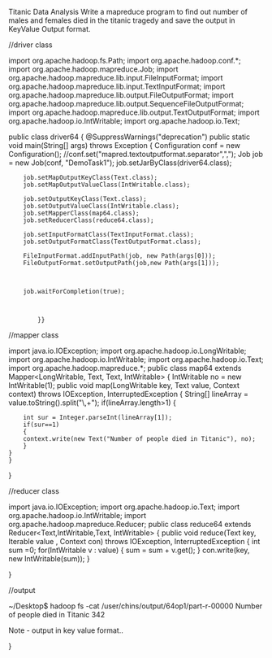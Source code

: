 Titanic Data Analysis
Write a mapreduce program to find out number of males and females died in the titanic tragedy and 
save the output in KeyValue Output format.


//driver class


import org.apache.hadoop.fs.Path; 
import org.apache.hadoop.conf.*;
import org.apache.hadoop.mapreduce.Job;
import org.apache.hadoop.mapreduce.lib.input.FileInputFormat; 
import org.apache.hadoop.mapreduce.lib.input.TextInputFormat; 
import org.apache.hadoop.mapreduce.lib.output.FileOutputFormat;
import org.apache.hadoop.mapreduce.lib.output.SequenceFileOutputFormat;
import org.apache.hadoop.mapreduce.lib.output.TextOutputFormat;
import org.apache.hadoop.io.IntWritable;
import org.apache.hadoop.io.Text;

public class driver64 {
	@SuppressWarnings("deprecation")
	public static void main(String[] args) throws Exception {
		Configuration conf = new Configuration();
		//conf.set("mapred.textoutputformat.separator",",");
		Job job = new Job(conf, "DemoTask1");
		job.setJarByClass(driver64.class);

		job.setMapOutputKeyClass(Text.class);
		job.setMapOutputValueClass(IntWritable.class);

		job.setOutputKeyClass(Text.class);
		job.setOutputValueClass(IntWritable.class);
		job.setMapperClass(map64.class);
		job.setReducerClass(reduce64.class);
		
		job.setInputFormatClass(TextInputFormat.class);
		job.setOutputFormatClass(TextOutputFormat.class);
		
		FileInputFormat.addInputPath(job, new Path(args[0])); 
		FileOutputFormat.setOutputPath(job,new Path(args[1]));

		
		
		job.waitForCompletion(true);
		
		
		
			}}


//mapper class


import java.io.IOException;
import org.apache.hadoop.io.LongWritable;
import org.apache.hadoop.io.IntWritable;
import org.apache.hadoop.io.Text;
import org.apache.hadoop.mapreduce.*;
public class map64 extends Mapper<LongWritable, Text, Text, IntWritable> {
	IntWritable no = new IntWritable(1);
	public void map(LongWritable key, Text value, Context context) 
			throws IOException, InterruptedException {
		String[] lineArray = value.toString().split("\\,+");
		if(lineArray.length>1)
		{
		
		int sur = Integer.parseInt(lineArray[1]);
		if(sur==1)
		{
		context.write(new Text("Number of people died in Titanic"), no);
		}
	}
	}
}


//reducer class


import java.io.IOException;
import org.apache.hadoop.io.Text;
import org.apache.hadoop.io.IntWritable;
import org.apache.hadoop.mapreduce.Reducer;
public class reduce64 extends Reducer<Text,IntWritable,Text, IntWritable> {
	public void reduce(Text key, Iterable<IntWritable> value , Context con) throws IOException, InterruptedException
	{
		int sum =0;
		for(IntWritable v : value)
		{
			sum = sum + v.get();
		}
		con.write(key, new IntWritable(sum));
	}

}




//output

~/Desktop$ hadoop fs -cat /user/chins/output/64op1/part-r-00000
Number of people died in Titanic	342



Note - output in key value format..

}
